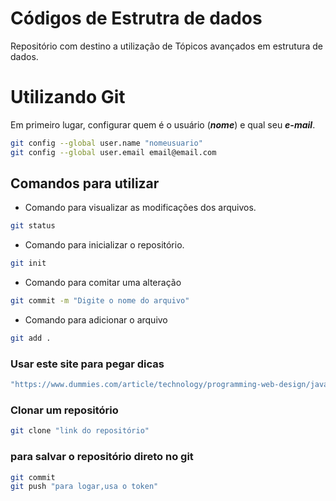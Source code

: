 # Códigos de Estrutra de dados 
Repositório com destino a utilização de Tópicos avançados em estrutura de dados.  
# Utilizando Git

Em primeiro lugar, configurar quem é o usuário (***nome***) e qual seu ***e-mail***.

```bash
git config --global user.name "nomeusuario"
git config --global user.email email@email.com
```

## Comandos para utilizar 

- Comando para visualizar as modificações dos arquivos.

```bash
git status 
```

- Comando para inicializar o repositório.
```bash
git init
```
- Comando para comitar uma alteração

```bash
git commit -m "Digite o nome do arquivo"
```
- Comando para adicionar o arquivo

```bash
git add .
```

### Usar este site para pegar dicas 

```bash
"https://www.dummies.com/article/technology/programming-web-design/java/how-to-use-the-javac-command-172116" 
```

### Clonar um repositório 
```bash
git clone "link do repositório"
```

### para salvar o repositório direto no git
```bash 
git commit 
git push "para logar,usa o token"
```